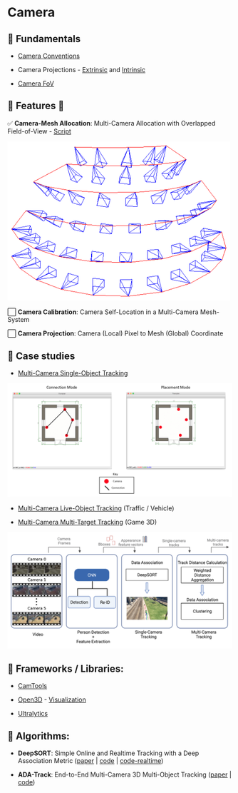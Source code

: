 # Camera

## 🧬 Fundamentals

- [Camera Conventions](https://camtools.readthedocs.io/en/stable/camera.html)

- Camera Projections - [Extrinsic](https://ksimek.github.io/2012/08/22/extrinsic/) and [Intrinsic](https://ksimek.github.io/2013/08/13/intrinsic/)

- [Camera FoV](https://commonlands.com/pages/camera-field-of-view-calculator)


## 🦾 Features 🦿

✅ **Camera-Mesh Allocation**: Multi-Camera Allocation with Overlapped Field-of-View - [Script](../../scripts/camera_mesh_allocation.py)

<img src="../../assets/camera_grid_viz.png" width=500>

⬜ **Camera Calibration**: Camera Self-Location in a Multi-Camera Mesh-System

⬜ **Camera Projection**: Camera (Local) Pixel to Mesh (Global) Coordinate

## 🔎 Case studies
    
- [Multi-Camera Single-Object Tracking](https://github.com/arvganesh/Multi-Camera-Object-Tracking)
<img src="../../assets/tracking_multi_cam_single_obj.png">

- [Multi-Camera Live-Object Tracking](https://github.com/LeonLok/Multi-Camera-Live-Object-Tracking) (Traffic / Vehicle)

- [Multi-Camera Multi-Target Tracking](https://github.com/nolanzzz/mtmct) (Game 3D)
<img src="../../assets/tracking_multi_cam_multi_obj.png">

## 🧮 Frameworks / Libraries:

- [CamTools](https://github.com/yxlao/camtools)

- [Open3D](https://github.com/isl-org/Open3D) - [Visualization](https://www.open3d.org/docs/release/tutorial/visualization/visualization.html)

- [Ultralytics](https://github.com/ultralytics/ultralytics)

## 🔬 Algorithms:

- **DeepSORT**: Simple Online and Realtime Tracking with a Deep Association Metric ([paper](https://arxiv.org/abs/1703.07402) | [code](https://github.com/nwojke/deep_sort) | [code-realtime](https://github.com/levan92/deep_sort_realtime))

- **ADA-Track**: End-to-End Multi-Camera 3D Multi-Object Tracking ([paper](https://arxiv.org/pdf/2405.08909v1) | [code](https://github.com/dsx0511/ADA-Track))


